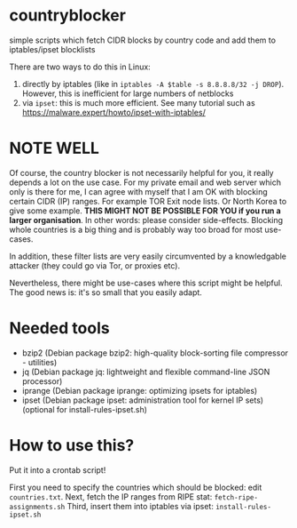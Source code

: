 # countryblocker
simple scripts which fetch CIDR blocks by country code and add them to iptables/ipset blocklists

There are two ways to do this in Linux:

  1. directly by iptables (like in ``iptables -A $table -s 8.8.8.8/32 -j DROP``). However, this is inefficient for large numbers of netblocks
  2. via ``ipset``: this is much more efficient. See many tutorial such as https://malware.expert/howto/ipset-with-iptables/

# **NOTE WELL**

Of course, the country blocker is not necessarily helpful for you, it really depends a lot on the use case.
For my private email and web server which only is there for me, I can agree with myself that I am OK with blocking certain CIDR (IP) ranges.
For example TOR Exit node lists. Or North Korea to give some example. **THIS MIGHT NOT BE POSSIBLE FOR YOU if you run a larger organisation**. 
In other words: please consider side-effects. Blocking whole countries is a big thing and is probably way too broad for most use-cases.

In addition, these filter lists are very easily circumvented by a knowledgable attacker (they could go via Tor, or proxies etc).

Nevertheless, there might be use-cases where this script might be helpful. The good news is: it's so small that you easily adapt.

# Needed tools

 - bzip2 (Debian package bzip2: high-quality block-sorting file compressor - utilities)
 - jq (Debian package jq: lightweight and flexible command-line JSON processor)
 - iprange (Debian package iprange: optimizing ipsets for iptables)
 - ipset (Debian package ipset: administration tool for kernel IP sets)
   (optional for install-rules-ipset.sh)

# How to use this?

Put it into a crontab script!

First you need to specify the countries which should be blocked: edit ``countries.txt``.
Next, fetch the IP ranges from RIPE stat: ``fetch-ripe-assignments.sh``
Third, insert them into iptables via ipset: ``install-rules-ipset.sh``


